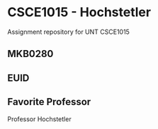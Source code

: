# CSCE1015 - Hochstetler
Assignment repository for UNT CSCE1015
## MKB0280

## EUID
## Favorite Professor
Professor Hochstetler
